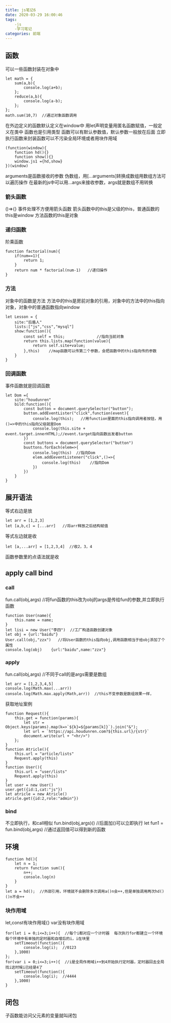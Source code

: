 ```yaml
---
title: js笔记6
date: 2020-03-29 16:00:46
tags:
    -js
    -学习笔记
categories: 前端
---
```

## 函数
可以一些函数封装在对象中
```(javascript)
let math = {
    sum(a,b){
        console.log(a+b);
    };
    reduce(a,b){
        console.log(a-b);
    };
};
math.sum(10,7)  //通过对象函数调用
```
在外边定义的函数默认定义在window中
用let声明变量用匿名函数赋值，一般定义在类中
函数也是引用类型
函数可以有默认参数值，默认参数一般放在后面
立即执行函数来封装函数可以不污染全局环境或者用块作用域
```(javascript)
(function(window){
    function hd(){}
    function show(){}
    window.js1 ={hd,show}
})(window)
```
arguments是函数接收的参数 伪数组，用[...arguments]转换成数组用数组方法可以遍历操作
在最新的js中可以用...args来接收参数，args就是数组不用转换
### 箭头函数
()=>{}
事件处理不方便用箭头函数
箭头函数中的this是父级的this，普通函数的this是window 方法函数的this是对象
### 递归函数
阶乘函数
```(javascript)
function factorial(num){
    if(num==1){
        return 1;
    }
    return num * factorial(num-1)   //递归操作
}
```
### 方法
对象中的函数是方法
方法中的this是房前对象的引用，对象中的方法中的this指向对象，对象中的普通函数指向window
```
let Lesson = {
    site:"后盾人"
    lists:["js","css","mysql"]
    show:function(){
        const self = this;              //指向当前对象
        return this.lists.map(function(value){
            return self.site+value;
        },this)    //map函数可以传第二个参数，会把函数中的this指向传的参数
    }
}
```
### 回调函数
事件函数就是回调函数
```
let Dom ={
    site:"houdunren"
    bild:function(){
        const button = document.querySelector("button");
        button.addEventLister("click",function(event){
            console.log(this);   //用function里面的this指向调用者按钮，用()=>中的this指向父级就是Dom
            console.log(this.site + event.target.innerHTML);//event.target指向函数出发者button
        })
        const buttons = document.querySelector("button")
        buuttons.forEach(elem=>{
            console.log(this)  //指向Dom
            elem.addEeventListener("click",()=>{
                console.log(this)    //指向Dom
            })
        })
    }
}
```
## 展开语法
等式右边是放
```
let arr = [1,2,3]
let [a,b,c] = [...arr]   //将arr释放之后结构赋值
```
等式左边就是收
```
let [a,...arr] = [1,2,3,4]  //收2，3，4
```
函数参数里的点语法就是收

## apply call bind
### call
fun.call(obj,args)  //将fun函数的this改为obj的args是传给fun的参数,并立即执行函数
```
function User(name){
    this.name = name;
}
let lisi = new User("李四")  //工厂构造函数创建对象
let obj = {url:"baidu"}
User.call(obj,"zzx")   //将User函数的this指向obj,调用函数相当于给obj添加了个属性
console.log(obj)    {url:"baidu",name:"zzx"}
```
### apply
fun.call(obj,args)  //不同于call的是args需要是数组
```
let arr = [1,2,3,4,5]
console.log(Math.max(...arr))
console.log(Math.max.apply(Math,arr))  //this不变参数是数组效果一样，
```


获取地址案例
```
function Request(){
    this.get = function(params){
        let str = Object.keys(params).map(k=>`${k}=${params[k]}`).join("&");
        let url = `https://api.houdunren.com?${this.url}/{str}`
        document.write(url + "<hr/>")
    };
}
function Atricle(){
    this.url = "article/lists"
    Request.apply(this)
}
function User(){
    this.url = "user/lists"
    Request.apply(this)
}
let user = new User()
user.get({id:1,cat:"js"})
let atricle = new Atricle()
atricle.get({id:2,role:"admin"})
```
### bind
不立即执行，和call相似
fun.bind(obj,args)()  //后面加()可以立即执行
let fun1 = fun.bind(obj,args)  //通过返回值可以得到新的函数


## 环境
```
function hd(){
    let n = 1;
    return function sum(){
        n++;
        console.log(n)
    }
}
let a = hd();  //外部引用，环境就不会删除多次调用a()n会++,但是单独调用两次hd()()n不会++
```

### 块作用域
let,const有块作用域{}
var没有块作用域
```
for(let i = 0;i<=3;i++){  //每个i都对应一个计时器  每次执行for都建立一个环境每个环境中有单独的定时器和自增后的i，i在块里
    setTimeout(function(){
        console.log(i);  //0123  
    },1000)
};
for(var i = 0;i<=3;i++){  //i是全局作用域i++到4开始执行定时器，定时器回去全局找i这时候i已经是4了
    setTimeout(function(){
        console.log(i);  //4444
    },1000)
}
```

## 闭包
子函数能访问父元素的变量就叫闭包


